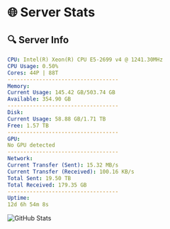 # 🌐 Server Stats
## 🔍 Server Info
```yaml
CPU: Intel(R) Xeon(R) CPU E5-2699 v4 @ 1241.30MHz
CPU Usage: 0.50%
Cores: 44P | 88T
-----------------------------------
Memory:
Current Usage: 145.42 GB/503.74 GB
Available: 354.90 GB
-----------------------------------
Disk:
Current Usage: 58.88 GB/1.71 TB
Free: 1.57 TB
-----------------------------------
GPU:
No GPU detected
-----------------------------------
Network:
Current Transfer (Sent): 15.32 MB/s
Current Transfer (Received): 100.16 KB/s
Total Sent: 19.50 TB
Total Received: 179.35 GB
-----------------------------------
Uptime:
12d 6h 54m 8s
```
![GitHub Stats](https://img.shields.io/badge/Updated-2025-03-20_04:16:57-blue)